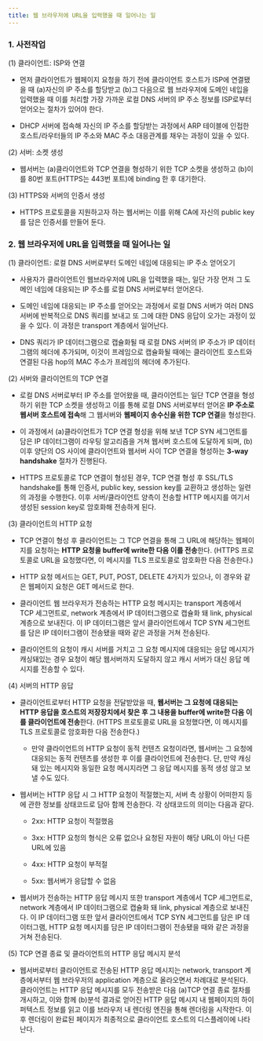```yaml
---
title: 웹 브라우저에 URL을 입력했을 때 일어나는 일
---
```


### 1. 사전작업

(1) 클라이언트: ISP와 연결

- 먼저 클라이언트가 웹페이지 요청을 하기 전에 클라이언트 호스트가 ISP에 연결됐을 때 (a)자신의 IP 주소를 할당받고 (b)그 다음으로 웹 브라우저에 도메인 네입을 입력했을 때 이를 처리할 가장 가까운 로컬 DNS 서버의 IP 주소 정보를 ISP로부터 얻어오는 절차가 있어야 한다. 

- DHCP 서버에 접속해 자신의 IP 주소를 할당받는 과정에서 ARP 테이블에 인접한 호스트/라우터들의 IP 주소와 MAC 주소 대응관계를 채우는 과정이 있을 수 있다.

(2) 서버: 소켓 생성

- 웹서버는 (a)클라이언트와 TCP 연결을 형성하기 위한 TCP 소켓을 생성하고 (b)이를 80번 포트(HTTPS는 443번 포트)에 binding 한 후 대기한다.

(3) HTTPS와 서버의 인증서 생성

- HTTPS 프로토콜을 지원하고자 하는 웹서버는 이를 위해 CA에 자신의 public key를 담은 인증서를 만들어 둔다.


### 2. 웹 브라우저에 URL을 입력했을 때 일어나는 일

(1) 클라이언트: 로컬 DNS 서버로부터 도메인 네임에 대응되는 IP 주소 얻어오기

- 사용자가 클라이언트인 웹브라우저에 URL을 입력했을 때는, 일단 가장 먼저 그 도메인 네임에 대응되는 IP 주소를 로컬 DNS 서버로부터 얻어온다. 

- 도메인 네임에 대응되는 IP 주소를 얻어오는 과정에서 로컬 DNS 서버가 여러 DNS 서버에 반복적으로 DNS 쿼리를 보내고 또 그에 대한 DNS 응답이 오가는 과정이 있을 수 있다. 이 과정은 transport 계층에서 일어난다.

- DNS 쿼리가 IP 데이터그램으로 캡슐화될 때 로컬 DNS 서버의 IP 주소가 IP 데이터그램의 헤더에 추가되며, 이것이 프레임으로 캡슐화될 때에는 클라이언트 호스트와 연결된 다음 hop의 MAC 주소가 프레임의 헤더에 추가된다.

(2) 서버와 클라이언트의 TCP 연결

- 로컬 DNS 서버로부터 IP 주소를 얻어왔을 때, 클라이언트는 일단 TCP 연결을 형성하기 위한 TCP 소켓을 생성하고 이를 통해 로컬 DNS 서버로부터 얻어온 **IP 주소로 웹서버 호스트에 접속**해 그 웹서버와 **웹페이지 송수신을 위한 TCP 연결**을 형성한다. 

- 이 과정에서 (a)클라이언트가 TCP 연결 형성을 위해 보낸 TCP SYN 세그먼트를 담은 IP 데이터그램이 라우팅 알고리즘을 거쳐 웹서버 호스트에 도달하게 되며, (b)이후 양단의 OS 사이에 클라이언트와 웹서버 사이 TCP 연결을 형성하는 **3-way handshake** 절차가 진행된다. 

- HTTPS 프로토콜로 TCP 연결이 형성된 경우, TCP 연결 형성 후 SSL/TLS handshake를 통해 인증서, public key, session key를 교환하고 생성하는 일련의 과정을 수행한다. 이후 서버/클라이언트 양측이 전송할 HTTP 메시지를 여기서 생성된 session key로 암호화해 전송하게 된다.


(3) 클라이언트의 HTTP 요청

- TCP 연결이 형성 후 클라이언트는 그 TCP 연결을 통해 그 URL에 해당하는 웹페이지를 요청하는 **HTTP 요청을 buffer에 write한 다음 이를 전송**한다. (HTTPS 프로토콜로 URL을 요청했다면, 이 메시지를 TLS 프로토콜로 암호화한 다음 전송한다.)

- HTTP 요청 메서드는 GET, PUT, POST, DELETE 4가지가 있으나, 이 경우와 같은 웹페이지 요청은 GET 메서드로 한다.

- 클라이언트 웹 브라우저가 전송하는 HTTP 요청 메시지는 transport 계층에서 TCP 세그먼트로, network 계층에서 IP 데이터그램으로 캡슐화 돼 link, physical 계층으로 보내진다. 이 IP 데이터그램은 앞서 클라이언트에서 TCP SYN 세그먼트를 담은 IP 데이터그램이 전송됐을 때와 같은 과정을 거쳐 전송된다.

- 클라이언트의 요청이 캐시 서버를 거치고 그 요청 메시지에 대응되는 응답 메시지가 캐싱돼있는 경우 요청이 해당 웹서버까지 도달하지 않고 캐시 서버가 대신 응답 메시지를 전송할 수 있다.

(4) 서버의 HTTP 응답

- 클라이언트로부터 HTTP 요청을 전달받았을 때, **웹서버는 그 요청에 대응되는 HTTP 응답을 호스트의 저장장치에서 찾은 후 그 내용을 buffer에 write한 다음 이를 클라이언트에 전송**한다. (HTTPS 프로토콜로 URL을 요청했다면, 이 메시지를 TLS 프로토콜로 암호화한 다음 전송한다.)

  - 만약 클라이언트의 HTTP 요청이 동적 컨텐츠 요청이라면, 웹서버는 그 요청에 대응되는 동적 컨텐츠를 생성한 후 이를 클라이언트에 전송한다. 단, 만약 캐싱돼 있는 메시지와 동일한 요청 메시지라면 그 응답 메시지를 동적 생성 않고 보낼 수도 있다.

- 웹서버는 HTTP 응답 시 그 HTTP 요청이 적절했는지, 서버 측 상황이 어떠한지 등에 관한 정보를 상태코드로 담아 함께 전송한다. 각 상태코드의 의미는 다음과 같다.

  - 2xx: HTTP 요청이 적절했음

  - 3xx: HTTP 요청의 형식은 오류 없으나 요청된 자원이 해당 URL이 아닌 다른 URL에 있음

  - 4xx: HTTP 요청이 부적절

  - 5xx: 웹서버가 응답할 수 없음

- 웹서버가 전송하는 HTTP 응답 메시지 또한 transport 계층에서 TCP 세그먼트로, network 계층에서 IP 데이터그램으로 캡슐화 돼 link, physical 계층으로 보내진다. 이 IP 데이터그램 또한 앞서 클라이언트에서 TCP SYN 세그먼트를 담은 IP 데이터그램, HTTP 요청 메시지를 담은 IP 데이터그램이 전송됐을 때와 같은 과정을 거쳐 전송된다.

(5) TCP 연결 종료 및 클라이언트의 HTTP 응답 메시지 분석

- 웹서버로부터 클라이언트로 전송된 HTTP 응답 메시지는 network, transport 계층에서부터 웹 브라우저의 application 계층으로 올라오면서 차례대로 분석된다. 클라이언트는 HTTP 응답 메시지를 모두 전송받은 다음 (a)TCP 연결 종료 절차를 개시하고, 이와 함께 (b)분석 결과로 얻어진 HTTP 응답 메시지 내 웹페이지의 하이퍼텍스트 정보를 읽고 이를 브라우저 내 렌더링 엔진을 통해 렌더링을 시작한다. 이후 렌더링이 완료된 페이지가 최종적으로 클라이언트 호스트의 디스플레이에 나타난다.